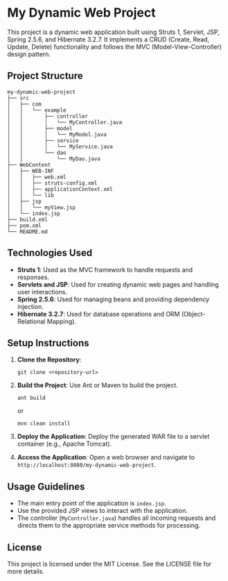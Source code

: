 # My Dynamic Web Project

This project is a dynamic web application built using Struts 1, Servlet, JSP, Spring 2.5.6, and Hibernate 3.2.7. It implements a CRUD (Create, Read, Update, Delete) functionality and follows the MVC (Model-View-Controller) design pattern.

## Project Structure

```
my-dynamic-web-project
├── src
│   ├── com
│   │   └── example
│   │       ├── controller
│   │       │   └── MyController.java
│   │       ├── model
│   │       │   └── MyModel.java
│   │       ├── service
│   │       │   └── MyService.java
│   │       └── dao
│   │           └── MyDao.java
├── WebContent
│   ├── WEB-INF
│   │   ├── web.xml
│   │   ├── struts-config.xml
│   │   ├── applicationContext.xml
│   │   └── lib
│   ├── jsp
│   │   └── myView.jsp
│   └── index.jsp
├── build.xml
├── pom.xml
└── README.md
```

## Technologies Used

- **Struts 1**: Used as the MVC framework to handle requests and responses.
- **Servlets and JSP**: Used for creating dynamic web pages and handling user interactions.
- **Spring 2.5.6**: Used for managing beans and providing dependency injection.
- **Hibernate 3.2.7**: Used for database operations and ORM (Object-Relational Mapping).

## Setup Instructions

1. **Clone the Repository**: 
   ```
   git clone <repository-url>
   ```

2. **Build the Project**: 
   Use Ant or Maven to build the project.
   ```
   ant build
   ```
   or
   ```
   mvn clean install
   ```

3. **Deploy the Application**: 
   Deploy the generated WAR file to a servlet container (e.g., Apache Tomcat).

4. **Access the Application**: 
   Open a web browser and navigate to `http://localhost:8080/my-dynamic-web-project`.

## Usage Guidelines

- The main entry point of the application is `index.jsp`.
- Use the provided JSP views to interact with the application.
- The controller (`MyController.java`) handles all incoming requests and directs them to the appropriate service methods for processing.

## License

This project is licensed under the MIT License. See the LICENSE file for more details.